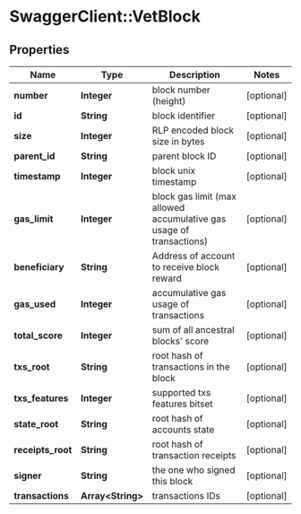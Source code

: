 # SwaggerClient::VetBlock

## Properties
Name | Type | Description | Notes
------------ | ------------- | ------------- | -------------
**number** | **Integer** | block number (height) | [optional] 
**id** | **String** | block identifier | [optional] 
**size** | **Integer** | RLP encoded block size in bytes | [optional] 
**parent_id** | **String** | parent block ID | [optional] 
**timestamp** | **Integer** | block unix timestamp | [optional] 
**gas_limit** | **Integer** | block gas limit (max allowed accumulative gas usage of transactions) | [optional] 
**beneficiary** | **String** | Address of account to receive block reward | [optional] 
**gas_used** | **Integer** | accumulative gas usage of transactions | [optional] 
**total_score** | **Integer** | sum of all ancestral blocks&#x27; score | [optional] 
**txs_root** | **String** | root hash of transactions in the block | [optional] 
**txs_features** | **Integer** | supported txs features bitset | [optional] 
**state_root** | **String** | root hash of accounts state | [optional] 
**receipts_root** | **String** | root hash of transaction receipts | [optional] 
**signer** | **String** | the one who signed this block | [optional] 
**transactions** | **Array&lt;String&gt;** | transactions IDs | [optional] 

